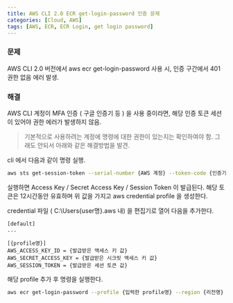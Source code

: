 ```yaml
---
title: AWS CLI 2.0 ECR get-login-password 인증 문제
categories: [Cloud, AWS]
tags: [AWS, ECR, ECR Login, get login password]
---
```


### 문제

AWS CLI 2.0 버전에서 aws ecr get-login-password 사용 시, 인증 구간에서 401 권한 없음 에러 발생.

### 해결

AWS CLI 계정이 MFA 인증 ( 구글 인증기 등 ) 을 사용 중이라면, 해당 인증 토큰 세션이 있어야 권한 에러가 발생하지 않음.

> 기본적으로 사용하려는 계정에 명령에 대한 권한이 있는지는 확인하여야 함. 그래도 안되서 아래와 같은 해결방법을 발견.

cli 에서 다음과 같이 명령 실행.

```bash
aws sts get-session-token --serial-number {AWS 계정} --token-code {인증기 발급 코드}
```

실행하면 Access Key / Secret Access Key / Session Token 이 발급된다.
해당 토큰은 12시간동안 유효하며 위 값을 가지고 aws credential profile 을 생성한다.

credential 파일 ( C:\Users\{user명}\.aws 내) 을 편집기로 열어 다음을 추가한다.

```credential
[default]
...

[{profile명}]
AWS_ACCESS_KEY_ID = {발급받은 액세스 키 값}
AWS_SECRET_ACCESS_KEY = {발급받은 시크릿 액세스 키 값}
AWS_SESSION_TOKEN = {발급받은 세션 토큰 값}
```

해당 profile 추가 후 명령을 실행한다.

```bash
aws ecr get-login-password --profile {입력한 profile명} --region {리전명} | docker login --username {AWS계정} --password-stdin {AWS패스워드}
```
